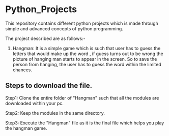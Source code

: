 # Python_Projects

This repository contains different python projects which is made through simple and advanced concepts of python programming.

The project described are as follows:-

1. Hangman: It is a simple game which is such that user has to guess the letters that would make up the word , if guess turns out to be wrong the picture of hanging man starts to appear in the screen. So to save the person from hanging, the user has to guess the word within the limited chances.

## Steps to download the file.

Step1: Clone the entire folder of "Hangman" such that all the modules are downloaded within your pc. 

Step2: Keep the modules in the same directory.

Step3: Execute the "Hangman" file as it is the final file which helps you play the hangman game.
